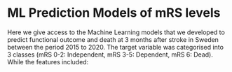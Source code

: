 # ML Prediction Models of mRS levels
Here we give access to the Machine Learning models that we developed to predict functional outcome and death at 3 months after stroke in Sweden between the period 2015 to 2020. The target variable was categorised into 3 classes (mRS 0-2: Independent, mRS 3-5: Dependent, mRS 6: Dead). While the features included:


